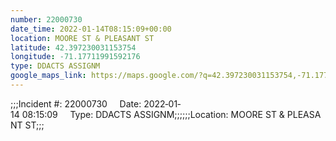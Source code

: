 ```yaml
---
number: 22000730
date_time: 2022-01-14T08:15:09+00:00
location: MOORE ST & PLEASANT ST
latitude: 42.397230031153754
longitude: -71.17711991592176
type: DDACTS ASSIGNM
google_maps_link: https://maps.google.com/?q=42.397230031153754,-71.17711991592176
---
```


;;;Incident #: 22000730     Date: 2022‐01‐14 08:15:09     Type: DDACTS ASSIGNM;;;;;;Location: MOORE ST & PLEASANT ST;;;
